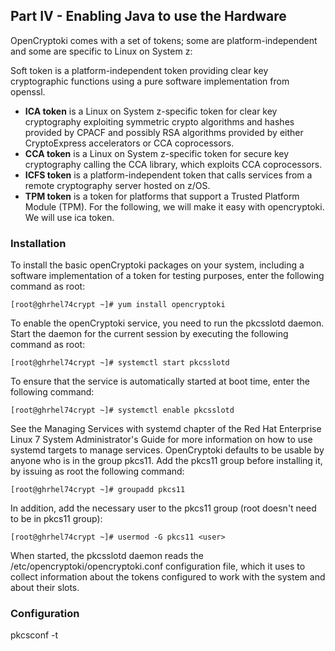 ## Part IV - Enabling Java to use the Hardware
OpenCryptoki comes with a set of tokens; some are platform-independent and some are specific to Linux on System z:

Soft token is a platform-independent token providing clear key cryptographic functions using a pure software implementation from openssl.
- **ICA token** is a Linux on System z-specific token for clear key cryptography exploiting symmetric crypto algorithms and hashes provided by CPACF and possibly RSA algorithms provided by either CryptoExpress accelerators or CCA coprocessors.
- **CCA token** is a Linux on System z-specific token for secure key cryptography calling the CCA library, which exploits CCA coprocessors.
- **ICFS token** is a platform-independent token that calls services from a remote cryptography server hosted on z/OS.
- **TPM token** is a token for platforms that support a Trusted Platform Module (TPM).
For the following, we will make it easy with opencryptoki. We will use ica token.

### Installation
To install the basic openCryptoki packages on your system, including a software implementation of a token for testing purposes, enter the following command as root:
```
[root@ghrhel74crypt ~]# yum install opencryptoki
```
To enable the openCryptoki service, you need to run the pkcsslotd daemon. Start the daemon for the current session by executing the following command as root:
```
[root@ghrhel74crypt ~]# systemctl start pkcsslotd
```
To ensure that the service is automatically started at boot time, enter the following command:
```
[root@ghrhel74crypt ~]# systemctl enable pkcsslotd
```
See the Managing Services with systemd chapter of the Red Hat Enterprise Linux 7 System Administrator's Guide for more information on how to use systemd targets to manage services.
OpenCryptoki defaults to be usable by anyone who is in the group pkcs11. Add the pkcs11 group before installing it, by issuing as root the following command:
```
[root@ghrhel74crypt ~]# groupadd pkcs11
```
In addition, add the necessary user to the pkcs11 group (root doesn't need to be in pkcs11 group):
```
[root@ghrhel74crypt ~]# usermod -G pkcs11 <user>
```
When started, the pkcsslotd daemon reads the /etc/opencryptoki/opencryptoki.conf configuration file, which it uses to collect information about the tokens configured to work with the system and about their slots.
### Configuration
pkcsconf -t

